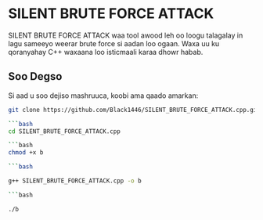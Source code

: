 # SILENT BRUTE FORCE ATTACK

SILENT BRUTE FORCE ATTACK waa tool awood leh oo loogu talagalay in lagu sameeyo weerar brute force si aadan loo ogaan. Waxa uu ku qoranyahay C++ waxaana loo isticmaali karaa dhowr habab.

## Soo Degso

Si aad u soo dejiso mashruuca, koobi ama qaado amarkan:

```bash
git clone https://github.com/Black1446/SILENT_BRUTE_FORCE_ATTACK.cpp.git

```bash
cd SILENT_BRUTE_FORCE_ATTACK.cpp

```bash
chmod +x b

```bash

g++ SILENT_BRUTE_FORCE_ATTACK.cpp -o b

```bash

./b
